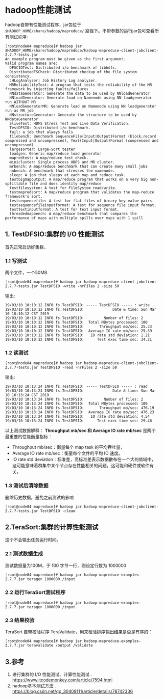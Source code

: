 # hadoop性能测试  

hadoop自带有性能测试程序，jar包位于 `$HADOOP_HOME/share/hadoop/mapreduce/` 路径下。不带参数的运行jar包可查看所有测试程序:  
```
[root@node04 mapreduce]# hadoop jar $HADOOP_HOME/share/hadoop/mapreduce/hadoop-mapreduce-client-jobclient-2.7.7-tests.jar 
An example program must be given as the first argument.
Valid program names are:
  DFSCIOTest: Distributed i/o benchmark of libhdfs.
  DistributedFSCheck: Distributed checkup of the file system consistency.
  JHLogAnalyzer: Job History Log analyzer.
  MRReliabilityTest: A program that tests the reliability of the MR framework by injecting faults/failures
  NNdataGenerator: Generate the data to be used by NNloadGenerator
  NNloadGenerator: Generate load on Namenode using NN loadgenerator run WITHOUT MR
  NNloadGeneratorMR: Generate load on Namenode using NN loadgenerator run as MR job
  NNstructureGenerator: Generate the structure to be used by NNdataGenerator
  SliveTest: HDFS Stress Test and Live Data Verification.
  TestDFSIO: Distributed i/o benchmark.
  fail: a job that always fails
  filebench: Benchmark SequenceFile(Input|Output)Format (block,record compressed and uncompressed), Text(Input|Output)Format (compressed and uncompressed)
  largesorter: Large-Sort tester
  loadgen: Generic map/reduce load generator
  mapredtest: A map/reduce test check.
  minicluster: Single process HDFS and MR cluster.
  mrbench: A map/reduce benchmark that can create many small jobs
  nnbench: A benchmark that stresses the namenode.
  sleep: A job that sleeps at each map and reduce task.
  testbigmapoutput: A map/reduce program that works on a very big non-splittable file and does identity map/reduce
  testfilesystem: A test for FileSystem read/write.
  testmapredsort: A map/reduce program that validates the map-reduce framework's sort.
  testsequencefile: A test for flat files of binary key value pairs.
  testsequencefileinputformat: A test for sequence file input format.
  testtextinputformat: A test for text input format.
  threadedmapbench: A map/reduce benchmark that compares the performance of maps with multiple spills over maps with 1 spill
```  

## 1. TestDFSIO:集群的 I/O 性能测试  
首先正常启动好集群。  

### 1.1 写测试    
两个文件，一个50MB
```
[root@node04 mapreduce]# hadoop jar hadoop-mapreduce-client-jobclient-2.7.7-tests.jar TestDFSIO -write -nrFiles 2 -size 50  
```  
输出:  
```
19/03/10 10:10:12 INFO fs.TestDFSIO: ----- TestDFSIO ----- : write
19/03/10 10:10:12 INFO fs.TestDFSIO:             Date & time: Sun Mar 10 10:10:12 CST 2019
19/03/10 10:10:12 INFO fs.TestDFSIO:         Number of files: 2
19/03/10 10:10:12 INFO fs.TestDFSIO:  Total MBytes processed: 100
19/03/10 10:10:12 INFO fs.TestDFSIO:       Throughput mb/sec: 25.33
19/03/10 10:10:12 INFO fs.TestDFSIO:  Average IO rate mb/sec: 25.39
19/03/10 10:10:12 INFO fs.TestDFSIO:   IO rate std deviation: 1.21
19/03/10 10:10:12 INFO fs.TestDFSIO:      Test exec time sec: 34.21
``` 

### 1.2 读测试  
```
[root@node04 mapreduce]# hadoop jar hadoop-mapreduce-client-jobclient-2.7.7-tests.jar TestDFSIO -read -nrFiles 2 -size 50  
```  
输出:  
```
19/03/10 10:13:24 INFO fs.TestDFSIO: ----- TestDFSIO ----- : read
19/03/10 10:13:24 INFO fs.TestDFSIO:             Date & time: Sun Mar 10 10:13:24 CST 2019
19/03/10 10:13:24 INFO fs.TestDFSIO:         Number of files: 2
19/03/10 10:13:24 INFO fs.TestDFSIO:  Total MBytes processed: 100
19/03/10 10:13:24 INFO fs.TestDFSIO:       Throughput mb/sec: 476.19
19/03/10 10:13:24 INFO fs.TestDFSIO:  Average IO rate mb/sec: 476.23
19/03/10 10:13:24 INFO fs.TestDFSIO:   IO rate std deviation: 4.54
19/03/10 10:13:24 INFO fs.TestDFSIO:      Test exec time sec: 29.46
```    

以上测试数据解释：
**Throughput mb/sec 和 Average IO rate mb/sec** 是两个最重要的性能衡量指标：
+ Throughput mb/sec：衡量每个 map task 的平均吞吐量，
+ Average IO rate mb/sec：衡量每个文件的平均 IO 速度。
+ IO rate std deviation：标准差，高标准差表示数据散布在一个大的值域中，这可能意味着群集中某个节点存在性能相关的问题，这可能和硬件或软件有关。

### 1.3 测试后清除数据  
删除历史数据，避免之前测试的影响  
``` 
[root@node04 mapreduce]# hadoop jar hadoop-mapreduce-client-jobclient-2.7.7-tests.jar TestDFSIO -clean
```  
## 2.TeraSort:集群的计算性能测试   
这个不会输出任务运行时间。
### 2.1 测试数据生成
测试数据量为100M，于 100 字节一行，则设定行数为 1000000  
```
[root@node04 mapreduce]# hadoop jar hadoop-mapreduce-examples-2.7.7.jar teragen 1000000 /input
```  
### 2.2 运行TeraSort测试程序  
```
[root@node04 mapreduce]# hadoop jar hadoop-mapreduce-examples-2.7.7.jar teragen 1000000 /input
```  

### 2.3 结果校验  
TeraSort 自带校验程序 TeraValidate，用来检验排序输出结果是否是有序的： 
```
[root@node04 mapreduce]# hadoop jar hadoop-mapreduce-examples-2.7.7.jar teravalidate /output /validate
```  

## 3.参考
1. 进行集群的 I/O 性能测试、计算性能测试 . https://www.itcodemonkey.com/article/7594.html
1. hadoop基本测试方法 . https://blog.csdn.net/qq_30408111/article/details/78742336